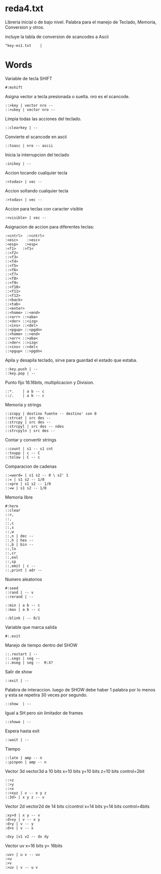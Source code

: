 # reda4.txt #

Libreria inicial o de bajo nivel.
Palabra para el manejo de  Teclado, Memoria, Conversion y otros.

incluye la tabla de conversion de scancodes a Ascii
```
^key-es1.txt	| 
```

# Words #

Variable de tecla SHIFT
```
#:mshift 
```

Asigna vector a tecla presionada o suelta.
nro es el scancode.
```
::>key | vector nro --
::>ukey | vector nro --
```

Limpia todas las acciones del teclado.
```
::clearkey | --
```

Convierte el scancode en ascii
```
::toasc | nro -- ascii
```

Inicia la interrupcion del teclado
```
:inikey | --
```

Accion tocando cualquier tecla
```
:<todas> | vec --
```

Accion soltando cualquier tecla
```
:>todas< | vec --
```

Accion para teclas con caracter visible
```
:<visible> | vec --
```

Asignacion de accion para diferentes teclas:
```
:<cntrl>  :>cntrl< 
:<esc> 	  :>esc< 
:<esp>   :>esp< 
:<f1>   :>f1<
::<f2>
::<f3>
::<f4>
::<f5> 
::<f6> 
::<f7> 
::<f8> 
::<f9> 
::<f10> 
::<f11> 
::<f12> 
::<back>
::<tab> 
::<enter> 
::<home> ::<end> 
::<arr> ::<aba> 
::<der> ::<izq> 
::<ins> ::<del> 
::<pgup> ::<pgdn> 
::>home< ::>end< 
::>arr< ::>aba< 
::>der< ::>izq< 
::>ins< ::>del< 
::>pgup< ::>pgdn< 
```

Apila y desapila teclado, sirve para guardad el estado que estaba.
```
::key.push | --
::key.pop | --
```

Punto fijo 16.16bits, multiplicacion y Division.
```
::*.	| a b -- c
::/.	| a b -- c
```

Memoria y strings
```
::zcopy | destino fuente -- destino' con 0
::strcat | src des --
::strcpy | src des --
::strcpyl | src des -- ndes
::strcpyln | src des --
```

Contar y convertir strings
```
::count | s1 -- s1 cnt
::toupp | c -- C
::tolow | C -- c
```

Comparacion de cadenas
```
::=word= | s1 s2 -- 0 \ s2' 1
::= | s1 s2 -- 1/0
::=pre | s1 s2 -- 1/0
::=w | s1 s2 -- 1/0
```

Memoria libre
```
#:here
::clear 
::>, 
::, 
::,c 
::,s 
::,w 
::,n | dec --
::,h | hex --
::,b | bin --
::,ln 
::,cr 
::,eol 
::,sp 
::,emit | c --
::,print | adr --
```

Numero aleatorios
```
#:seed 
::rand | -- v
::rerand | --

::min | a b -- c
::max | a b -- c

::blink | -- 0/1
```

Variable que marca salida
```
#:.exit
```

Manejo de tiempo dentro del SHOW
```
::.restart | --
::.segs | seg --
::.mseg | seg --  R:X?
```

Salir de show
```
::exit | --
```

Palabra de interaccion.
luego de SHOW debe haber 1 palabra por lo menos y esta se repetira 30 veces por segundo.
```
::show  | --
```

Igual a SH pero sin limitador de frames
```
::showo | --
```

Espera hasta exit
```
::wait | --
```

Tiempo
```
::late | amp -- n
::pinpon | amp -- n
```

Vector 3d
vector3d a 10 bits
x=10 bits y=10 bits z=10 bits control=2bit
```
::>z
::>y 
::>x 
::>xyz | v -- x y z
::3d> | x y z -- v
```

Vector 2d
vector2d de 14 bits c/control
x=14 bits	y=14 bits  control=4bits
```
:xy>d | x y -- v
:d>xy | v -- x y
:d>y | v -- y
:d>x | v -- x

:dxy |v1 v2 -- dx dy
```

Vector uv
x=16 bits y= 16bits
```
:uv> | u v -- uv
:>u 
:>v 
:>uv | v -- u v
```